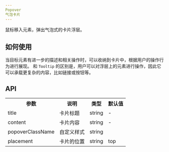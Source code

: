 ```yaml
---
Popover
气泡卡片
---
```

鼠标移入元素，弹出气泡式的卡片浮层。

## 如何使用
当目标元素有进一步的描述和相关操作时，可以收纳到卡片中，根据用户的操作行为进行展现。
和 `Tooltip` 的区别是，用户可以对浮层上的元素进行操作，因此它可以承载更复杂的内容，比如链接或按钮等。


## API

<table>
    <tr>
        <th>参数</th>
        <th>说明</th>
        <th>类型</th>
        <th>默认值</th>
    </tr>
    <tr>
        <td>title</td>
        <td>卡片标题</td>
        <td>string</td>
        <td>-</td>
    </tr>
    <tr>
        <td>content</td>
        <td>卡片内容</td>
        <td>string</td>
        <td>-</td>
    </tr>
    <tr>
        <td>popoverClassName</td>
        <td>自定义样式</td>
        <td>string</td>
        <td></td>
    </tr>
    <tr>
        <td>placement</td>
        <td>卡片的位置</td>
        <td>string</td>
        <td>top</td>
    </tr>
</table>
